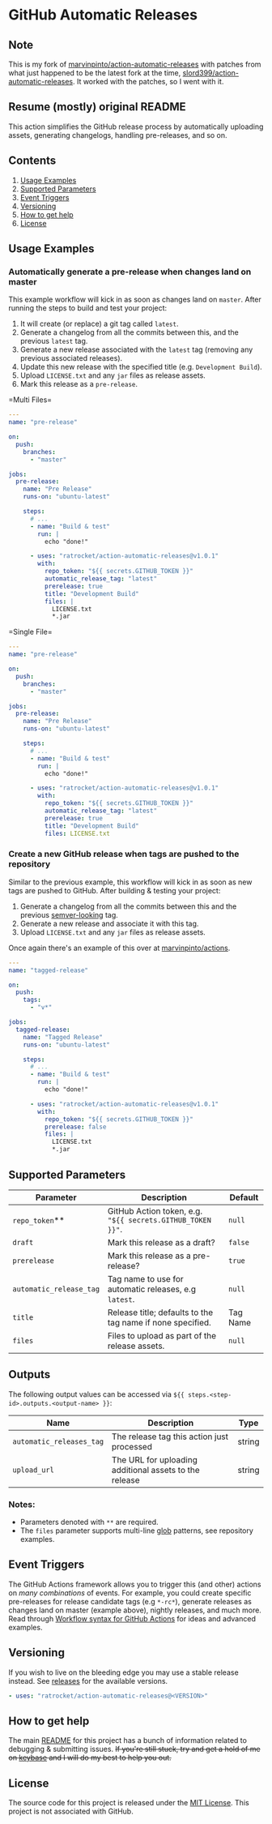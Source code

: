 # GitHub Automatic Releases

## Note

This is my fork of
[marvinpinto/action-automatic-releases](https://github.com/marvinpinto/action-automatic-releases)
with patches from what just happened to be the latest fork at the time,
[slord399/action-automatic-releases](https://github.com/slord399/action-automatic-releases).
It worked with the patches, so I went with it.

## Resume (mostly) original README

This action simplifies the GitHub release process by automatically
uploading assets, generating changelogs, handling pre-releases, and so
on.

## Contents

1. [Usage Examples](#usage-examples)
1. [Supported Parameters](#supported-parameters)
1. [Event Triggers](#event-triggers)
1. [Versioning](#versioning)
1. [How to get help](#how-to-get-help)
1. [License](#license)

## Usage Examples

### Automatically generate a pre-release when changes land on master

This example workflow will kick in as soon as changes land on `master`.
After running the steps to build and test your project:

1. It will create (or replace) a git tag called `latest`.
1. Generate a changelog from all the commits between this, and the
   previous `latest` tag.
1. Generate a new release associated with the `latest` tag (removing any
   previous associated releases).
1. Update this new release with the specified title (e.g. `Development
   Build`).
1. Upload `LICENSE.txt` and any `jar` files as release assets.
1. Mark this release as a `pre-release`.


=Multi Files=
```yaml
---
name: "pre-release"

on:
  push:
    branches:
      - "master"

jobs:
  pre-release:
    name: "Pre Release"
    runs-on: "ubuntu-latest"

    steps:
      # ...
      - name: "Build & test"
        run: |
          echo "done!"

      - uses: "ratrocket/action-automatic-releases@v1.0.1"
        with:
          repo_token: "${{ secrets.GITHUB_TOKEN }}"
          automatic_release_tag: "latest"
          prerelease: true
          title: "Development Build"
          files: |
            LICENSE.txt
            *.jar
```

=Single File=
```yaml
---
name: "pre-release"

on:
  push:
    branches:
      - "master"

jobs:
  pre-release:
    name: "Pre Release"
    runs-on: "ubuntu-latest"

    steps:
      # ...
      - name: "Build & test"
        run: |
          echo "done!"

      - uses: "ratrocket/action-automatic-releases@v1.0.1"
        with:
          repo_token: "${{ secrets.GITHUB_TOKEN }}"
          automatic_release_tag: "latest"
          prerelease: true
          title: "Development Build"
          files: LICENSE.txt
```

### Create a new GitHub release when tags are pushed to the repository

Similar to the previous example, this workflow will kick in as soon as
new tags are pushed to GitHub. After building & testing your project:

1. Generate a changelog from all the commits between this and the
   previous [semver-looking](https://semver.org/) tag.
1. Generate a new release and associate it with this tag.
1. Upload `LICENSE.txt` and any `jar` files as release assets.

Once again there's an example of this over at
[marvinpinto/actions](https://github.com/marvinpinto/actions/releases/latest).

```yaml
---
name: "tagged-release"

on:
  push:
    tags:
      - "v*"

jobs:
  tagged-release:
    name: "Tagged Release"
    runs-on: "ubuntu-latest"

    steps:
      # ...
      - name: "Build & test"
        run: |
          echo "done!"

      - uses: "ratrocket/action-automatic-releases@v1.0.1"
        with:
          repo_token: "${{ secrets.GITHUB_TOKEN }}"
          prerelease: false
          files: |
            LICENSE.txt
            *.jar
```

## Supported Parameters

| Parameter               | Description                                                | Default  |
| ----------------------- | ---------------------------------------------------------- | -------- |
| `repo_token`\*\*        | GitHub Action token, e.g. `"${{ secrets.GITHUB_TOKEN }}"`. | `null`   |
| `draft`                 | Mark this release as a draft?                              | `false`  |
| `prerelease`            | Mark this release as a pre-release?                        | `true`   |
| `automatic_release_tag` | Tag name to use for automatic releases, e.g `latest`.      | `null`   |
| `title`                 | Release title; defaults to the tag name if none specified. | Tag Name |
| `files`                 | Files to upload as part of the release assets.             | `null`   |

## Outputs

The following output values can be accessed via `${{ steps.<step-id>.outputs.<output-name> }}`:

| Name                     | Description                                            | Type   |
| ------------------------ | ------------------------------------------------------ | ------ |
| `automatic_releases_tag` | The release tag this action just processed             | string |
| `upload_url`             | The URL for uploading additional assets to the release | string |

### Notes:

- Parameters denoted with `**` are required.
- The `files` parameter supports multi-line
  [glob](https://github.com/isaacs/node-glob) patterns, see repository
  examples.

## Event Triggers

The GitHub Actions framework allows you to trigger this (and other)
actions on _many combinations_ of events. For example, you could create
specific pre-releases for release candidate tags (e.g `*-rc*`), generate
releases as changes land on master (example above), nightly releases,
and much more. Read through [Workflow syntax for GitHub
Actions](https://help.github.com/en/articles/workflow-syntax-for-github-actions)
for ideas and advanced examples.

## Versioning

If you wish to live on the bleeding edge you may use a stable release
instead. See [releases](../../releases/latest) for the available
versions.

```yaml
- uses: "ratrocket/action-automatic-releases@<VERSION>"
```

## How to get help

The main
[README](https://github.com/marvinpinto/actions/blob/master/README.md)
for this project has a bunch of information related to debugging &
submitting issues. ~~If you're still stuck, try and get a hold of me on
[keybase](https://keybase.io/marvinpinto) and I will do my best to help
you out.~~

## License

The source code for this project is released under the [MIT
License](/LICENSE). This project is not associated with GitHub.
